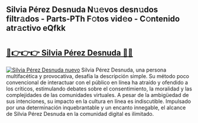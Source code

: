 ## Silvia Pérez Desnuda N𝚞𝚎vos desn𝚞dos filtr𝚊dos - Parts-PTh F𝚘tos vid𝚎o - C𝚘ntenido atr𝚊ctivo eQfkk

# <h2><a href="http://mb0mv14.tromn.icu/?c=Silvia+P%c3%a9rez+Desnuda">🔗👉👉👉 Silvia Pérez Desnuda 🔗🔗</a></h2>

[![Silvia Pérez Desnuda nuevo](https://i.imgur.com/pEAQMta.gif)](http://mb0mv14.tromn.icu/?c=Silvia+P%c3%a9rez+Desnuda)
Silvia Pérez Desnuda, una persona multifacética y provocativa, desafía la descripción simple. Su método poco convencional de interactuar con el público en línea ha atraído y ofendido a los críticos, estimulando debates sobre el consentimiento, la moralidad y las complejidades de las comunidades virtuales. A pesar de la ambigüedad de sus intenciones, su impacto en la cultura en línea es indiscutible. Impulsado por una determinación inquebrantable y un encanto innegable, el alcance de Silvia Pérez Desnuda en la comunidad digital es ilimitado.
